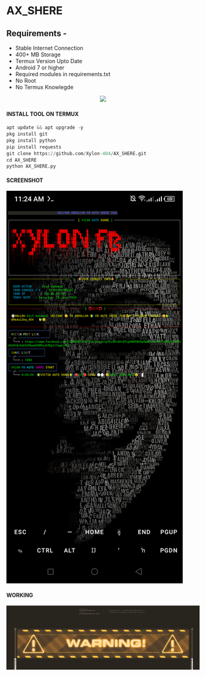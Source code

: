 # AX_SHERE

## Requirements - 
- Stable Internet Connection
- 400+ MB Storage
- Termux Version Upto Date
- Android 7 or higher
- Required modules in requirements.txt
- No Root
- No Termux Knowlegde

<p align="center"><img src="https://user-images.githubusercontent.com/88341460/189536974-e0965a1d-3cc8-4507-a4c8-77aaa778a5c1.gif"></p>

#### INSTALL TOOL ON TERMUX
```python
apt update && apt upgrade -y
pkg install git
pkg install python
pip install requests
git clone https://github.com/Xylon-404/AX_SHERE.git
cd AX_SHERE
python AX_SHERE.py
```



#### SCREENSHOT
![logo](https://github.com/Xylon-404/PIC/blob/main/Screenshot_20240629-112404.png)

#### WORKING
![logo](https://github.com/Xylon-404/Xylon-404/blob/main/Warning.gif)



